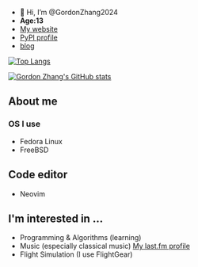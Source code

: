 - 👋 Hi, I’m @GordonZhang2024
- **Age:13**
- [My website](https://gordonzhang.pythonanywhere.com/)
- [PyPI profile](https://pypi.org/user/GordonZhang/)
- [blog](https://gordonzhang2024.github.io/)

[![Top Langs](https://github-readme-stats.vercel.app/api/top-langs/?username=GordonZhang2024&hide=Jupyter_Notebook,HTML,CSS,XSLT&exclude_repo=SpaceVim,XPython)](https://github.com/anuraghazra/github-readme-stats)

[![Gordon Zhang's GitHub stats](https://github-readme-stats.vercel.app/api?username=GordonZhang2024)](https://github.com/anuraghazra/github-readme-stats)

## About me
### OS I use
- Fedora Linux
- FreeBSD

## Code editor
- Neovim

## I'm interested in ...
- Programming & Algorithms (learning)
- Music (especially classical music)
  [My last.fm profile](https://www.last.fm/user/GordonZhang)
- Flight Simulation (I use FlightGear)

<!---
GordonZhang2024/GordonZhang2024 is a ✨ special ✨ repository because its `README.md` (this file) appears on your GitHub profile.
You can click the Preview link to take a look at your changes.
--->

